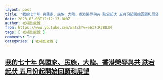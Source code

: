 ```yaml
---
layout: post
title: "我的七十年 與國家、民族，大陸、香港榮辱與共 跌宕起伏 五月份起開始回顧和展望"
date: 2023-05-08T12:12:13.000Z
author: 老楊到處說
from: https://www.youtube.com/watch?v=e6I7dR388ZM
tags: [ 老楊到處說 ]
comments: True
categories: [ 老楊到處說 ]
---
```

<!--1683547933000-->
[我的七十年 與國家、民族，大陸、香港榮辱與共 跌宕起伏 五月份起開始回顧和展望](https://www.youtube.com/watch?v=e6I7dR388ZM)
------

<div>

</div>
